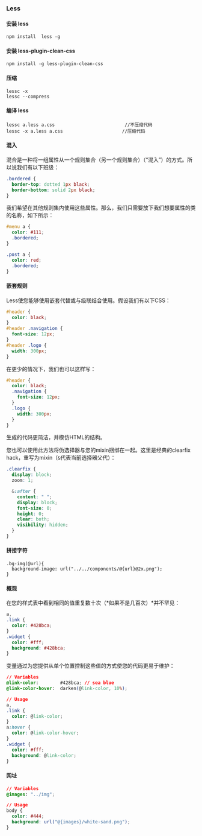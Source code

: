### Less
#### 安装 less
```
npm install  less -g
```

#### 安装 less-plugin-clean-css
```
npm install -g less-plugin-clean-css
```


#### 压缩
```
lessc -x
lessc --compress
```

#### 编译 less
```
lessc a.less a.css                          //不压缩代码
lessc -x a.less a.css                      //压缩代码
```

#### 混入[](http://lesscss.cn/features/#features-overview-feature-mixins)

混合是一种将一组属性从一个规则集合（另一个规则集合）（“混入”）的方式。所以说我们有以下班级：

``` css
.bordered {
  border-top: dotted 1px black;
  border-bottom: solid 2px black;
}

```

我们希望在其他规则集内使用这些属性。那么，我们只需要放下我们想要属性的类的名称，如下所示：

``` css
#menu a {
  color: #111;
  .bordered;
}

.post a {
  color: red;
  .bordered;
}
```
#### 嵌套规则[](http://lesscss.cn/features/#features-overview-feature-nested-rules)

Less使您能够使用嵌套代替或与级联结合使用。假设我们有以下CSS：

```css
#header {
  color: black;
}
#header .navigation {
  font-size: 12px;
}
#header .logo {
  width: 300px;
}

```

在更少的情况下，我们也可以这样写：

```css
#header {
  color: black;
  .navigation {
    font-size: 12px;
  }
  .logo {
    width: 300px;
  }
}

```

生成的代码更简洁，并模仿HTML的结构。

您也可以使用此方法将伪选择器与您的mixin捆绑在一起。这里是经典的clearfix hack，重写为mixin（`&`代表当前选择器父代）：

```css
.clearfix {
  display: block;
  zoom: 1;

  &:after {
    content: " ";
    display: block;
    font-size: 0;
    height: 0;
    clear: both;
    visibility: hidden;
  }
}
```

#### 拼接字符
```
.bg-img(@url){
  background-image: url("../../components/@{url}@2x.png");
}
```
#### 概观[](http://lesscss.cn/features/#variables-feature-overview)

在您的样式表中看到相同的值重复数十次（*如果不是几百次）*并不罕见：

``` css
a,
.link {
  color: #428bca;
}
.widget {
  color: #fff;
  background: #428bca;
}

```

变量通过为您提供从单个位置控制这些值的方式使您的代码更易于维护：

``` css
// Variables
@link-color:        #428bca; // sea blue
@link-color-hover:  darken(@link-color, 10%);

// Usage
a,
.link {
  color: @link-color;
}
a:hover {
  color: @link-color-hover;
}
.widget {
  color: #fff;
  background: @link-color;
}
```
#### 网址[](http://lesscss.cn/features/#variables-feature-urls)

``` css
// Variables
@images: "../img";

// Usage
body {
  color: #444;
  background: url("@{images}/white-sand.png");
}
```